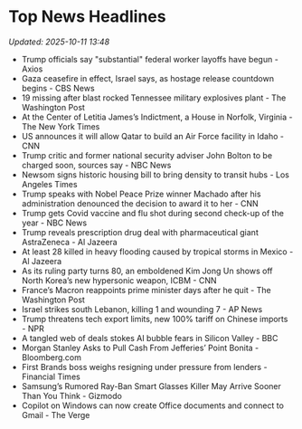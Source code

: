 # Top News Headlines

_Updated: 2025-10-11 13:48_

- Trump officials say "substantial" federal worker layoffs have begun - Axios
- Gaza ceasefire in effect, Israel says, as hostage release countdown begins - CBS News
- 19 missing after blast rocked Tennessee military explosives plant - The Washington Post
- At the Center of Letitia James’s Indictment, a House in Norfolk, Virginia - The New York Times
- US announces it will allow Qatar to build an Air Force facility in Idaho - CNN
- Trump critic and former national security adviser John Bolton to be charged soon, sources say - NBC News
- Newsom signs historic housing bill to bring density to transit hubs - Los Angeles Times
- Trump speaks with Nobel Peace Prize winner Machado after his administration denounced the decision to award it to her - CNN
- Trump gets Covid vaccine and flu shot during second check-up of the year - NBC News
- Trump reveals prescription drug deal with pharmaceutical giant AstraZeneca - Al Jazeera
- At least 28 killed in heavy flooding caused by tropical storms in Mexico - Al Jazeera
- As its ruling party turns 80, an emboldened Kim Jong Un shows off North Korea’s new hypersonic weapon, ICBM - CNN
- France’s Macron reappoints prime minister days after he quit - The Washington Post
- Israel strikes south Lebanon, killing 1 and wounding 7 - AP News
- Trump threatens tech export limits, new 100% tariff on Chinese imports - NPR
- A tangled web of deals stokes AI bubble fears in Silicon Valley - BBC
- Morgan Stanley Asks to Pull Cash From Jefferies’ Point Bonita - Bloomberg.com
- First Brands boss weighs resigning under pressure from lenders - Financial Times
- Samsung’s Rumored Ray-Ban Smart Glasses Killer May Arrive Sooner Than You Think - Gizmodo
- Copilot on Windows can now create Office documents and connect to Gmail - The Verge
